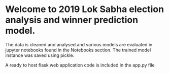 # Welcome to 2019 Lok Sabha election analysis and winner prediction model.
The data is cleaned and analysed and various models are evaluated in jupyter notebooks found in the Notebooks section. The trained model instance was saved using pickle.

A ready to host flask web application code is included in the app.py file
